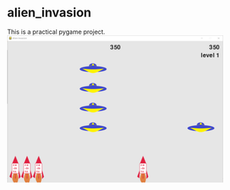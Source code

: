# alien_invasion
 This is a practical pygame project.
 <img src="images/alien_invasion.png" width="500">
